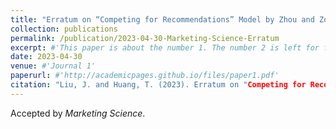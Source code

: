 ```yaml
---
title: "Erratum on “Competing for Recommendations” Model by Zhou and Zou (2023)"
collection: publications
permalink: /publication/2023-04-30-Marketing-Science-Erratum
excerpt: #'This paper is about the number 1. The number 2 is left for future work.'
date: 2023-04-30
venue: #'Journal 1'
paperurl: #'http://academicpages.github.io/files/paper1.pdf'
citation: "Liu, J. and Huang, T. (2023). Erratum on "Competing for Recommendations" Model by Zhou and Zou (2023). Marketing Science."
---
```


Accepted by *Marketing Science*. 